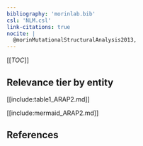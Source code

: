 ```yaml
---
bibliography: 'morinlab.bib'
csl: 'NLM.csl'
link-citations: true
nocite: |
  @morinMutationalStructuralAnalysis2013, 
---
```


[[_TOC_]]




## Relevance tier by entity

[[include:table1_ARAP2.md]]





[[include:mermaid_ARAP2.md]]

## References



